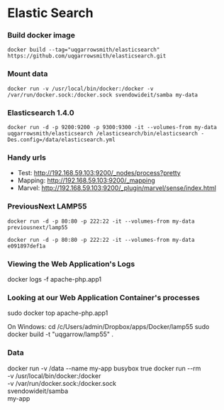 Elastic Search
=============

### Build docker image ###
`docker build --tag="uqgarrowsmith/elasticsearch" https://github.com/uqgarrowsmith/elasticsearch.git`

### Mount data ###
`docker run -v /usr/local/bin/docker:/docker -v /var/run/docker.sock:/docker.sock svendowideit/samba my-data`

### Elasticsearch 1.4.0 ###
`docker run -d -p 9200:9200 -p 9300:9300 -it --volumes-from my-data uqgarrowsmith/elasticsearch /elasticsearch/bin/elasticsearch -Des.config=/data/elasticsearch.yml`

### Handy urls ###
* Test: http://192.168.59.103:9200/_nodes/process?pretty
* Mapping: http://192.168.59.103:9200/_mapping
* Marvel: http://192.168.59.103:9200/_plugin/marvel/sense/index.html

### PreviousNext LAMP55 ###
`docker run -d -p 80:80 -p 222:22 -it --volumes-from my-data previousnext/lamp55`

`docker run -d -p 80:80 -p 222:22 -it --volumes-from my-data e091897def1a`


### Viewing the Web Application's Logs ###
docker logs -f apache-php.app1 

### Looking at our Web Application Container's processes ###
sudo docker top apache-php.app1 

On Windows:
cd /c/Users/admin/Dropbox/apps/Docker/lamp55
sudo docker build -t "uqgarrow/lamp55" .

### Data ###
docker run -v /data --name my-app busybox true
docker run --rm \
	-v /usr/local/bin/docker:/docker \
	-v /var/run/docker.sock:/docker.sock \
	svendowideit/samba \
	my-app
